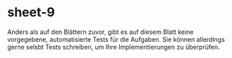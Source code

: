 # sheet-9

Anders als auf den Blättern zuvor, gibt es auf diesem Blatt keine vorgegebene, automatisierte Tests für die Aufgaben. Sie können allerdings gerne selsbt Tests schreiben, um Ihre Implementierungen zu überprüfen.